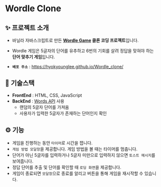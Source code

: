 # Wordle Clone

## ✨ 프로젝트 소개

- 바닐라 자바스크립트로 만든 **[Wordle Game](https://www.nytimes.com/games/wordle/index.html) 클론 코딩 프로젝트**입니다.
- Wordle 게임은 5글자의 단어를 유추하고 6번의 기회를 살려 정답을 맞혀야 하는 **단어 맞추기 게임**입니다.

- **`배포 주소`** : https://hyokyounglee.github.io/Wordle_clone/

## 🔨 기술스택

- **FrontEnd** : HTML, CSS, JavaScript
- **BackEnd** : [Words API](https://www.wordsapi.com/) 사용
  - 랜덤의 5글자 단어를 가져옴
  - 사용자가 입력한 5글자가 존재하는 단어인지 확인

## ⚙️ 기능

- 게임을 진행하는 동안 `타이머`로 시간을 잽니다.
- `게임 방법 모달창`을 제공합니다. 게임 방법을 볼 때는 타이머를 멈춥니다.
- 단어가 아닌 5글자를 입력하거나 5글자 미만으로 입력하지 않으면 `토스트 메시지`를 보여줍니다.
- 정답 단어를 추출 및 단어를 확인할 때 `로딩 화면`을 제공합니다.
- 게임이 종료되면 `모달창`으로 종료를 알리고 버튼을 통해 게임을 재시작할 수 있습니다.
